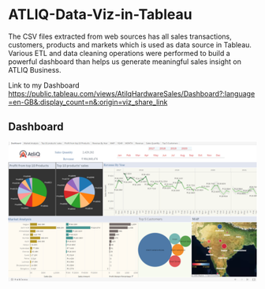 # ATLIQ-Data-Viz-in-Tableau
The CSV files extracted from web sources has all sales transactions, customers, products and markets which is used as data source in Tableau. Various ETL and data cleaning operations were performed to build a powerful dashboard than helps us generate meaningful sales insight on ATLIQ Business.</br>

Link to my Dashboard</br>
https://public.tableau.com/views/AtilqHardwareSales/Dashboard?:language=en-GB&:display_count=n&:origin=viz_share_link

## Dashboard ##
![plot](./ATLIQ.png)
